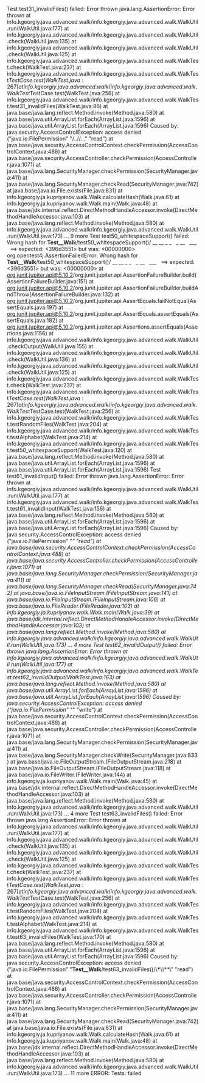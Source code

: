 Test test31_invalidFiles() failed: Error thrown
java.lang.AssertionError: Error thrown
at info.kgeorgiy.java.advanced.walk/info.kgeorgiy.java.advanced.walk.WalkUtil.run(WalkUtil.java:177)
at info.kgeorgiy.java.advanced.walk/info.kgeorgiy.java.advanced.walk.WalkUtil.check(WalkUtil.java:135)
at info.kgeorgiy.java.advanced.walk/info.kgeorgiy.java.advanced.walk.WalkUtil.check(WalkUtil.java:125)
at info.kgeorgiy.java.advanced.walk/info.kgeorgiy.java.advanced.walk.WalkTest.check(WalkTest.java:237)
at info.kgeorgiy.java.advanced.walk/info.kgeorgiy.java.advanced.walk.WalkTest$TestCase.test(WalkTest.java:267)
at info.kgeorgiy.java.advanced.walk/info.kgeorgiy.java.advanced.walk.WalkTest$TestCase.test(WalkTest.java:256)
at info.kgeorgiy.java.advanced.walk/info.kgeorgiy.java.advanced.walk.WalkTest.test31_invalidFiles(WalkTest.java:86)
at java.base/java.lang.reflect.Method.invoke(Method.java:580)
at java.base/java.util.ArrayList.forEach(ArrayList.java:1596)
at java.base/java.util.ArrayList.forEach(ArrayList.java:1596)
Caused by: java.security.AccessControlException: access denied ("java.io.FilePermission" "/..//..." "read")
at java.base/java.security.AccessControlContext.checkPermission(AccessControlContext.java:488)
at java.base/java.security.AccessController.checkPermission(AccessController.java:1071)
at java.base/java.lang.SecurityManager.checkPermission(SecurityManager.java:411)
at java.base/java.lang.SecurityManager.checkRead(SecurityManager.java:742)
at java.base/java.io.File.exists(File.java:831)
at info.kgeorgiy.ja.kupriyanov.walk.Walk.calculateHash(Walk.java:61)
at info.kgeorgiy.ja.kupriyanov.walk.Walk.main(Walk.java:48)
at java.base/jdk.internal.reflect.DirectMethodHandleAccessor.invoke(DirectMethodHandleAccessor.java:103)
at java.base/java.lang.reflect.Method.invoke(Method.java:580)
at info.kgeorgiy.java.advanced.walk/info.kgeorgiy.java.advanced.walk.WalkUtil.run(WalkUtil.java:173)
... 9 more
Test test50_whitespaceSupport() failed: Wrong hash for __Test__Walk__/test50_whitespaceSupport()/  __  __ _ _    _ __   ___     ==> expected: <396d3551> but was: <00000000>
org.opentest4j.AssertionFailedError: Wrong hash for __Test__Walk__/test50_whitespaceSupport()/  __  __ _ _    _ __   ___     ==> expected: <396d3551> but was: <00000000>
at org.junit.jupiter.api@5.10.2/org.junit.jupiter.api.AssertionFailureBuilder.build(AssertionFailureBuilder.java:151)
at org.junit.jupiter.api@5.10.2/org.junit.jupiter.api.AssertionFailureBuilder.buildAndThrow(AssertionFailureBuilder.java:132)
at org.junit.jupiter.api@5.10.2/org.junit.jupiter.api.AssertEquals.failNotEqual(AssertEquals.java:197)
at org.junit.jupiter.api@5.10.2/org.junit.jupiter.api.AssertEquals.assertEquals(AssertEquals.java:182)
at org.junit.jupiter.api@5.10.2/org.junit.jupiter.api.Assertions.assertEquals(Assertions.java:1156)
at info.kgeorgiy.java.advanced.walk/info.kgeorgiy.java.advanced.walk.WalkUtil.checkOutput(WalkUtil.java:155)
at info.kgeorgiy.java.advanced.walk/info.kgeorgiy.java.advanced.walk.WalkUtil.check(WalkUtil.java:136)
at info.kgeorgiy.java.advanced.walk/info.kgeorgiy.java.advanced.walk.WalkUtil.check(WalkUtil.java:125)
at info.kgeorgiy.java.advanced.walk/info.kgeorgiy.java.advanced.walk.WalkTest.check(WalkTest.java:237)
at info.kgeorgiy.java.advanced.walk/info.kgeorgiy.java.advanced.walk.WalkTest$TestCase.test(WalkTest.java:267)
at info.kgeorgiy.java.advanced.walk/info.kgeorgiy.java.advanced.walk.WalkTest$TestCase.test(WalkTest.java:256)
at info.kgeorgiy.java.advanced.walk/info.kgeorgiy.java.advanced.walk.WalkTest.testRandomFiles(WalkTest.java:204)
at info.kgeorgiy.java.advanced.walk/info.kgeorgiy.java.advanced.walk.WalkTest.testAlphabet(WalkTest.java:214)
at info.kgeorgiy.java.advanced.walk/info.kgeorgiy.java.advanced.walk.WalkTest.test50_whitespaceSupport(WalkTest.java:120)
at java.base/java.lang.reflect.Method.invoke(Method.java:580)
at java.base/java.util.ArrayList.forEach(ArrayList.java:1596)
at java.base/java.util.ArrayList.forEach(ArrayList.java:1596)
Test test61_invalidInput() failed: Error thrown
java.lang.AssertionError: Error thrown
at info.kgeorgiy.java.advanced.walk/info.kgeorgiy.java.advanced.walk.WalkUtil.run(WalkUtil.java:177)
at info.kgeorgiy.java.advanced.walk/info.kgeorgiy.java.advanced.walk.WalkTest.test61_invalidInput(WalkTest.java:156)
at java.base/java.lang.reflect.Method.invoke(Method.java:580)
at java.base/java.util.ArrayList.forEach(ArrayList.java:1596)
at java.base/java.util.ArrayList.forEach(ArrayList.java:1596)
Caused by: java.security.AccessControlException: access denied ("java.io.FilePermission" "*" "read")
at java.base/java.security.AccessControlContext.checkPermission(AccessControlContext.java:488)
at java.base/java.security.AccessController.checkPermission(AccessController.java:1071)
at java.base/java.lang.SecurityManager.checkPermission(SecurityManager.java:411)
at java.base/java.lang.SecurityManager.checkRead(SecurityManager.java:742)
at java.base/java.io.FileInputStream.<init>(FileInputStream.java:141)
at java.base/java.io.FileInputStream.<init>(FileInputStream.java:106)
at java.base/java.io.FileReader.<init>(FileReader.java:103)
at info.kgeorgiy.ja.kupriyanov.walk.Walk.main(Walk.java:39)
at java.base/jdk.internal.reflect.DirectMethodHandleAccessor.invoke(DirectMethodHandleAccessor.java:103)
at java.base/java.lang.reflect.Method.invoke(Method.java:580)
at info.kgeorgiy.java.advanced.walk/info.kgeorgiy.java.advanced.walk.WalkUtil.run(WalkUtil.java:173)
... 4 more
Test test62_invalidOutput() failed: Error thrown
java.lang.AssertionError: Error thrown
at info.kgeorgiy.java.advanced.walk/info.kgeorgiy.java.advanced.walk.WalkUtil.run(WalkUtil.java:177)
at info.kgeorgiy.java.advanced.walk/info.kgeorgiy.java.advanced.walk.WalkTest.test62_invalidOutput(WalkTest.java:163)
at java.base/java.lang.reflect.Method.invoke(Method.java:580)
at java.base/java.util.ArrayList.forEach(ArrayList.java:1596)
at java.base/java.util.ArrayList.forEach(ArrayList.java:1596)
Caused by: java.security.AccessControlException: access denied ("java.io.FilePermission" "*" "write")
at java.base/java.security.AccessControlContext.checkPermission(AccessControlContext.java:488)
at java.base/java.security.AccessController.checkPermission(AccessController.java:1071)
at java.base/java.lang.SecurityManager.checkPermission(SecurityManager.java:411)
at java.base/java.lang.SecurityManager.checkWrite(SecurityManager.java:833)
at java.base/java.io.FileOutputStream.<init>(FileOutputStream.java:218)
at java.base/java.io.FileOutputStream.<init>(FileOutputStream.java:118)
at java.base/java.io.FileWriter.<init>(FileWriter.java:144)
at info.kgeorgiy.ja.kupriyanov.walk.Walk.main(Walk.java:45)
at java.base/jdk.internal.reflect.DirectMethodHandleAccessor.invoke(DirectMethodHandleAccessor.java:103)
at java.base/java.lang.reflect.Method.invoke(Method.java:580)
at info.kgeorgiy.java.advanced.walk/info.kgeorgiy.java.advanced.walk.WalkUtil.run(WalkUtil.java:173)
... 4 more
Test test63_invalidFiles() failed: Error thrown
java.lang.AssertionError: Error thrown
at info.kgeorgiy.java.advanced.walk/info.kgeorgiy.java.advanced.walk.WalkUtil.run(WalkUtil.java:177)
at info.kgeorgiy.java.advanced.walk/info.kgeorgiy.java.advanced.walk.WalkUtil.check(WalkUtil.java:135)
at info.kgeorgiy.java.advanced.walk/info.kgeorgiy.java.advanced.walk.WalkUtil.check(WalkUtil.java:125)
at info.kgeorgiy.java.advanced.walk/info.kgeorgiy.java.advanced.walk.WalkTest.check(WalkTest.java:237)
at info.kgeorgiy.java.advanced.walk/info.kgeorgiy.java.advanced.walk.WalkTest$TestCase.test(WalkTest.java:267)
at info.kgeorgiy.java.advanced.walk/info.kgeorgiy.java.advanced.walk.WalkTest$TestCase.test(WalkTest.java:256)
at info.kgeorgiy.java.advanced.walk/info.kgeorgiy.java.advanced.walk.WalkTest.testRandomFiles(WalkTest.java:204)
at info.kgeorgiy.java.advanced.walk/info.kgeorgiy.java.advanced.walk.WalkTest.testAlphabet(WalkTest.java:214)
at info.kgeorgiy.java.advanced.walk/info.kgeorgiy.java.advanced.walk.WalkTest.test63_invalidFiles(WalkTest.java:170)
at java.base/java.lang.reflect.Method.invoke(Method.java:580)
at java.base/java.util.ArrayList.forEach(ArrayList.java:1596)
at java.base/java.util.ArrayList.forEach(ArrayList.java:1596)
Caused by: java.security.AccessControlException: access denied ("java.io.FilePermission" "__Test__Walk__/test63_invalidFiles()/\\**\***\\*\\***\**\\\" "read")
at java.base/java.security.AccessControlContext.checkPermission(AccessControlContext.java:488)
at java.base/java.security.AccessController.checkPermission(AccessController.java:1071)
at java.base/java.lang.SecurityManager.checkPermission(SecurityManager.java:411)
at java.base/java.lang.SecurityManager.checkRead(SecurityManager.java:742)
at java.base/java.io.File.exists(File.java:831)
at info.kgeorgiy.ja.kupriyanov.walk.Walk.calculateHash(Walk.java:61)
at info.kgeorgiy.ja.kupriyanov.walk.Walk.main(Walk.java:48)
at java.base/jdk.internal.reflect.DirectMethodHandleAccessor.invoke(DirectMethodHandleAccessor.java:103)
at java.base/java.lang.reflect.Method.invoke(Method.java:580)
at info.kgeorgiy.java.advanced.walk/info.kgeorgiy.java.advanced.walk.WalkUtil.run(WalkUtil.java:173)
... 11 more
ERROR: Tests: failed
